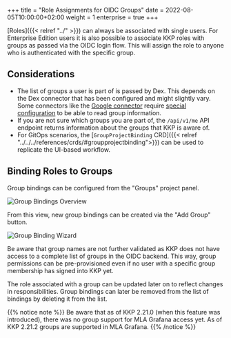 
+++
title = "Role Assignments for OIDC Groups"
date = 2022-08-05T10:00:00+02:00
weight = 1
enterprise = true
+++

[Roles]({{< relref "../" >}}) can always be associated with single users. For Enterprise Edition users it is also possible to associate KKP roles with groups as passed via the OIDC login flow. This will assign the role to anyone who is authenticated with the specific group.

## Considerations

- The list of groups a user is part of is passed by Dex. This depends on the Dex connector that has been configured and might slightly vary. Some connectors like the [Google connector](https://dexidp.io/docs/connectors/google/) require [special configuration](https://dexidp.io/docs/connectors/google/#fetching-groups-from-google) to be able to read group information.
- If you are not sure which groups you are part of, the `/api/v1/me` API endpoint returns information about the groups that KKP is aware of.
- For GitOps scenarios, the [`GroupProjectBinding` CRD]({{< relref "../../../references/crds/#groupprojectbinding">}}) can be used to replicate the UI-based workflow.

## Binding Roles to Groups

Group bindings can be configured from the "Groups" project panel.

![Group Bindings Overview](/img/kubermatic/main/architecture/group-rbac-view.png)

From this view, new group bindings can be created via the "Add Group" button.

![Group Binding Wizard](/img/kubermatic/main/architecture/group-rbac-add.png)

Be aware that group names are not further validated as KKP does not have access to a complete list of groups in the OIDC backend. This way, group permissions can be pre-provisioned even if no user with a specific group membership has signed into KKP yet.

The role associated with a group can be updated later on to reflect changes in responsibilities. Group bindings can later be removed from the list of bindings by deleting it from the list.

{{% notice note %}}
Be aware that as of KKP 2.21.0 (when this feature was introduced), there was no group support for MLA Grafana access yet. As of
KKP 2.21.2 groups are supported in MLA Grafana.
{{% /notice %}}
